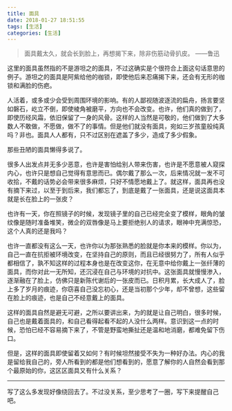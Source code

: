 ```yaml
---
title: 面具
date: 2018-01-27 18:51:55
tags: [生活]
categories: [生活]
---
```


> 面具戴太久，就会长到脸上，再想揭下来，除非伤筋动骨扒皮。		——鲁迅

这里的面具虽然指的不是游坦之的面具，不过这确实是个很符合上面这句话意思的例子。游坦之的面具是阿紫给他的枷锁，即使他后来忍痛揭下来，还会有无形的枷锁和满脸的伤疤。

<!-- more -->

人活着，或多或少会受到周围环境的影响。有的人鄙视随波逐流的扁舟，扬言要坚如磐石，屹立不倒，即使棱角被磨平，方向也不会改变。也许，他们真的做到了，即使历经风霜，依旧保留了一身的风骨。这样的人当然是可敬的，他们做到了大多数人不敢做，不愿做，做不了的事情。但是他们就没有面具，宛如三岁孩童般纯真吗？非也。面具人人都有，只不过区别在遮盖了多少，造成了多少假象。

那些丑陋的面具懒得多说了。

很多人出发点并无多少恶意，也许是害怕给别人带来伤害，也许是不愿意被人窥探内心，也许只是想自己觉得有意思而已。偶尔戴了那么一次，后来情况就一发不可收拾，不戴的话势必会带来很多麻烦，只好不情愿地戴上了。就这样，面具再也没有摘下来过，以至于到后来，我们都忘了，到底是戴了一张面具，还是说这面具本就是长在脸上的一张皮？

也许有一天，你在照镜子的时候，发现镜子里的自己已经完全变了模样，眼角的皱纹像是随时准备堆笑，微企的双唇像是马上要拒绝别人的请求，眼神中充满惊恐，这个人真的还是我吗？

也许一直都没有这么一天，也许你以为那张熟悉的脸就是你本来的模样。你以为，自己一直在抗拒被环境改变，在坚持自己的原则，而且已经很努力了，所有人似乎都相信了，孰不知这样的过程本身也是在改变这你，在无意中给你戴上一张纤薄的面具，而你对此一无所知，还沉浸在自己与环境的对抗中。这张面具就慢慢渗入，逐渐融在了脸上，仿佛只是新陈代谢后的一张皮而已。日积月累，长大成人了，脸上多了岁月的痕迹，你窃喜自己没忘初心，还是当初那个少年，却不曾想，这些留在脸上的痕迹，也是自己不经意戴上的面具。

这样的面具自然是避无可避，之所以要讲出来，为的就是让自己明白，很多时候，自己也是戴着面具的，和自己看得起看不起的人没什么两样。意识到这一点的时候，恐怕已经不容易摘下来了，不管是野蛮地撕扯还是温和地消磨，都难免留下伤口。

但是，这样的面具即使留着又如何？有时候坦然接受不失为一种好办法。内心的我是留给我自己的，旁人所看到的都是他们想看到的，愿意了解你的人自然会看到那个最原始的你，这区区面具又有什么关系？



----------------

写了这么多发现好像绕回去了。不过没关系，至少思考了一圈，写下来提醒自己吧。

